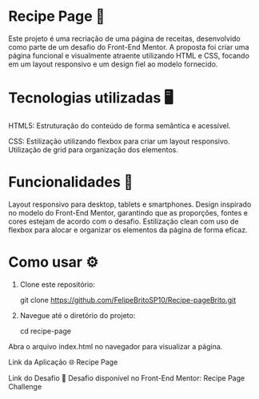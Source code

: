 # Recipe Page 🍳

Este projeto é uma recriação de uma página de receitas, desenvolvido como parte de um desafio do Front-End Mentor. A proposta foi criar uma página funcional e visualmente atraente utilizando HTML e CSS, focando em um layout responsivo e um design fiel ao modelo fornecido.

# Tecnologias utilizadas 🖥️
HTML5:
Estruturação do conteúdo de forma semântica e acessível.

CSS: Estilização utilizando flexbox para criar um layout responsivo.
Utilização de grid para organização dos elementos.

# Funcionalidades 📱
Layout responsivo para desktop, tablets e smartphones.
Design inspirado no modelo do Front-End Mentor, garantindo que as proporções, fontes e cores estejam de acordo com o desafio.
Estilização clean com uso de flexbox para alocar e organizar os elementos da página de forma eficaz.

# Como usar ⚙️
1. Clone este repositório:
   
   git clone
https://github.com/FelipeBritoSP10/Recipe-pageBrito.git


2. Navegue até o diretório do projeto:
   
   cd recipe-page

Abra o arquivo index.html no navegador para visualizar a página.

Link da Aplicação 🌐
Recipe Page

Link do Desafio 🧩
Desafio disponível no Front-End Mentor: Recipe Page Challenge
